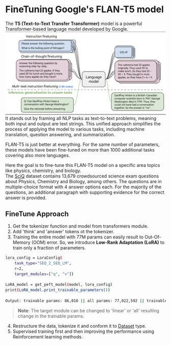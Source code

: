 # FineTuning Google's FLAN-T5 model

The **T5 (Text-to-Text Transfer Transformer)** model is a powerful Transformer-based language model developed by Google. \
![T5 Model](T5Model.png) 
It stands out by framing all NLP tasks as text-to-text problems, meaning both input and output are text strings. This unified approach simplifies the process of applying the model to various tasks, including machine translation, question answering, and summarization. 


FLAN-T5 is just better at everything. For the same number of parameters, these models have been fine-tuned on more than 1000 additional tasks covering also more languages. 

Here the goal is to fine-tune this FLAN-T5 model on a specific area topics like physics, chemistry, and biology. \
The [SciQ](https://huggingface.co/datasets/allenai/sciq) dataset contains 13,679 crowdsourced science exam questions about Physics, Chemistry and Biology, among others. The questions are in multiple-choice format with 4 answer options each. For the majority of the questions, an additional paragraph with supporting evidence for the correct answer is provided.

## FineTune Approach
1. Get the tokenizer function and model from transformers module.
2. Add 'think' and 'answer' tokens ot the tokenizer.
3. Training the entire model with 77M params can easily result to Out-Of-Memory (OOM) error. So, we introduce **Low-Rank Adaptation (LoRA)** to train only a fraction of parameters. 
```sh
lora_config = LoraConfig(
    task_type="SEQ_2_SEQ_LM",
    r=2,
    target_modules=["q", "v"])

LoRA_model = get_peft_model(model, lora_config)
print(LoRA_model.print_trainable_parameters())

Output: trainable params: 86,016 || all params: 77,022,592 || trainable%: 0.1117
```
> **Note**: The target module can be changed to 'linear' or 'all' resulting change in the trainable params.
4. Restructure the data, tokenize it and conform it to [Dataset](https://huggingface.co/docs/datasets/en/tutorial) type.
5. Supervised training first and then improving the performance using Reinforcement learning methods.

